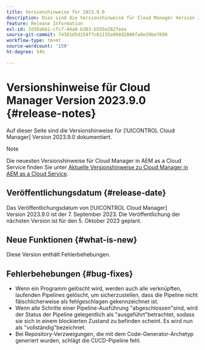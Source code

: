 ```yaml
---
title: Versionshinweise für 2023.9.0
description: Dies sind die Versionshinweise für Cloud Manager Version 2023.9.0.
feature: Release Information
exl-id: 2d38abb1-cfc7-44a9-b303-b555e2827eea
source-git-commit: 74381d5d154f7c61135a990d2806fa9e39be7690
workflow-type: tm+mt
source-wordcount: '159'
ht-degree: 54%

---
```



# Versionshinweise für Cloud Manager Version 2023.9.0 {#release-notes}

Auf dieser Seite sind die Versionshinweise für [!UICONTROL Cloud Manager] Version 2023.9.0 dokumentiert.

>[!NOTE]
>
>Die neuesten Versionshinweise für Cloud Manager in AEM as a Cloud Service finden Sie unter [Aktuelle Versionshinweise zu Cloud Manager in AEM as a Cloud Service](https://experienceleague.adobe.com/docs/experience-manager-cloud-service/content/implementing/using-cloud-manager/release-notes-cloud-manager/release-notes-cm-current.html?lang=de).

## Veröffentlichungsdatum {#release-date}

Das Veröffentlichungsdatum von [!UICONTROL Cloud Manager] Version 2023.9.0 ist der 7. September 2023. Die Veröffentlichung der nächsten Version ist für den 5. Oktober 2023 geplant.

## Neue Funktionen {#what-is-new}

Diese Version enthält Fehlerbehebungen.

## Fehlerbehebungen {#bug-fixes}

* Wenn ein Programm gelöscht wird, werden auch alle verknüpften, laufenden Pipelines gelöscht, um sicherzustellen, dass die Pipeline nicht fälschlicherweise als fehlgeschlagen gekennzeichnet ist.
* Wenn alle Schritte einer Pipeline-Ausführung &quot;abgeschlossen&quot;sind, wird der Status der Pipeline gelegentlich als &quot;ausgeführt&quot;betrachtet, sodass sie sich in einem blockierten Zustand zu befinden scheint. Es wird nun als &quot;vollständig&quot;bezeichnet.
* Bei Repository-Verzweigungen, die mit dem Code-Generator-Archetyp generiert wurden, schlägt die CI/CD-Pipeline fehl.
